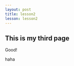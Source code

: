 ```yaml
---
layout: post
title: lesson2
lesson: lesson2
---
```


## This is my third page

Good!

haha 
